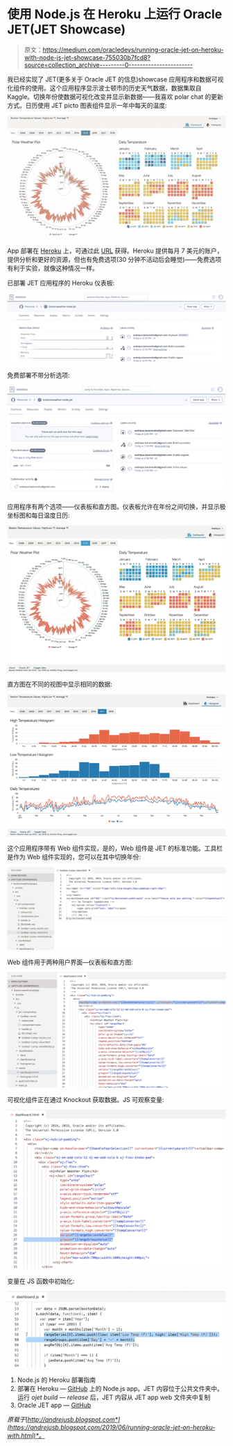 # 使用 Node.js 在 Heroku 上运行 Oracle JET(JET Showcase)

> 原文：<https://medium.com/oracledevs/running-oracle-jet-on-heroku-with-node-js-jet-showcase-755030b7fcd8?source=collection_archive---------0----------------------->

我已经实现了 JET(更多关于 Oracle JET 的信息)showcase 应用程序和数据可视化组件的使用。这个应用程序显示波士顿市的历史天气数据，数据集取自 Kaggle。切换年份使数据可视化改变并显示新数据——我喜欢 polar chat 的更新方式。日历使用 JET picto 图表组件显示一年中每天的温度:

![](img/d78a3ec59e7ac286caef94234767b845.png)

App 部署在 [Heroku](https://www.heroku.com/) 上，可通过此 [URL](https://bostonweather-node-jet.herokuapp.com/) 获得。Heroku 提供每月 7 美元的账户，提供分析和更好的资源，但也有免费选项(30 分钟不活动后会睡觉)——免费选项有利于实验，就像这种情况一样。

已部署 JET 应用程序的 Heroku 仪表板:

![](img/e577616522dd0724a1370ce768fc9472.png)

免费部署不带分析选项:

![](img/c33014bcc22578ac7bc6530e1dec284b.png)

应用程序有两个选项——仪表板和直方图。仪表板允许在年份之间切换，并显示极坐标图和每日温度日历:

![](img/1a3fb28394085111cb69d9117b0b8fe4.png)

直方图在不同的视图中显示相同的数据:

![](img/1ae8aac505b677c526e57bb187a142ba.png)

这个应用程序带有 Web 组件实现，是的，Web 组件是 JET 的标准功能。工具栏是作为 Web 组件实现的，您可以在其中切换年份:

![](img/bd1801aabc3ad73a3fd744ec3d3e8eb0.png)

Web 组件用于两种用户界面—仪表板和直方图:

![](img/f45482475e93598bf2c8f510e98b033c.png)

可视化组件正在通过 Knockout 获取数据。JS 可观察变量:

![](img/7e271db88e6824f6f32427000f03fa23.png)

变量在 JS 函数中初始化:

![](img/fa924106ed17fd272eb5766317b6036a.png)

1.  Node.js 的 Heroku 部署指南
2.  部署在 Heroku — [GitHub](https://github.com/abaranovskis-redsamurai/bostonweather-node-jet) 上的 Node.js app。JET 内容位于公共文件夹中。运行 *ojet build — release* 后，JET 内容从 JET app web 文件夹中复制
3.  Oracle JET app — [GitHub](https://github.com/abaranovskis-redsamurai/bostonweatherjetapp)

*原载于*[*http://andrejusb.blogspot.com*](https://andrejusb.blogspot.com/2019/06/running-oracle-jet-on-heroku-with.html)*。*
